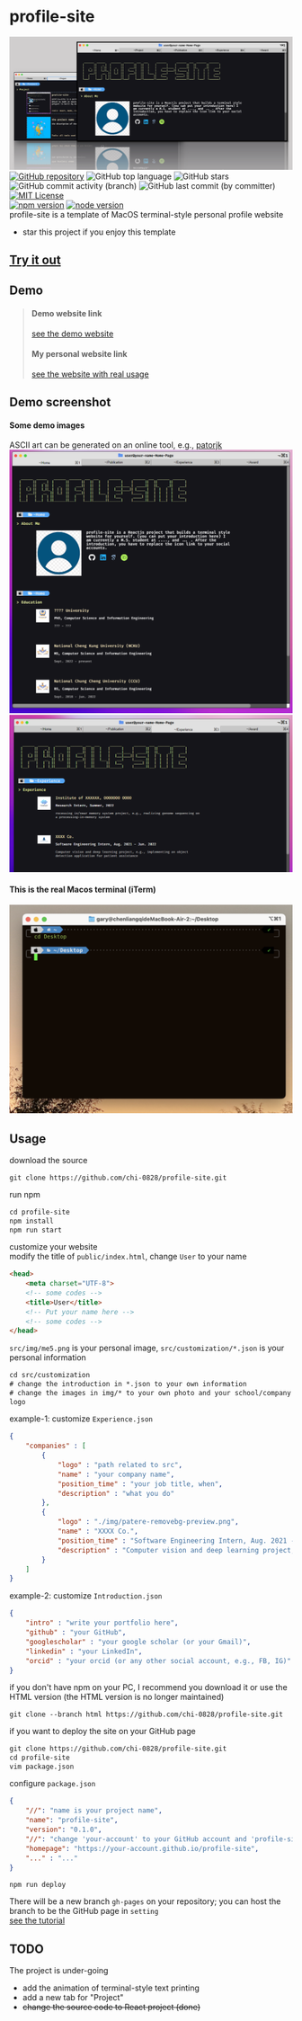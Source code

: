 # profile-site
![image](src/img/showcase.png)
[![GitHub repository](https://img.shields.io/badge/GitHub-chi--0828%2Fprofile--site-blue.svg)](https://github.com/chi-0828/profile-site)
![GitHub top language](https://img.shields.io/github/languages/top/chi-0828/profile-site?color=blue&logo=Ionic&logoColor=white)
![GitHub stars](https://img.shields.io/github/stars/chi-0828/profile-site?color=success&logo=github)
![GitHub commit activity (branch)](https://img.shields.io/github/commit-activity/w/chi-0828/profile-site)
![GitHub last commit (by committer)](https://img.shields.io/github/last-commit/chi-0828/profile-site)
[![MIT License](https://img.shields.io/npm/l/express.svg?maxAge=2592000)](LICENSE)
<br>
[![npm version](https://img.shields.io/badge/npm-9.5.1-yellow)](https://docs.npmjs.com/)
[![node version](https://img.shields.io/badge/node-18.16.1-yellow)](https://nodejs.org/en)
<br>
profile-site is a template of MacOS terminal-style personal profile website

- star this project if you enjoy this template

## [Try it out](#usage)

## Demo 
> #### Demo website link
> [see the demo website](https://chi-0828.github.io/profile-site/)
> #### My personal website link
> [see the website with real usage](https://lcchen.me)

## Demo screenshot
#### Some demo images
ASCII art can be generated on an online tool, e.g., [patorjk](https://patorjk.com/software/taag/#p=display&f=Graffiti&t=Type%20Something%20)
![image](src/img/demo.png)
![image](src/img/demo2.png)
#### This is the real Macos terminal (iTerm)
![image](src/img/terminal.png)

## Usage
download the source
``` shell
git clone https://github.com/chi-0828/profile-site.git
```
run npm
``` shell
cd profile-site
npm install
npm run start
```
customize your website <br>
modify the title of `public/index.html`, change `User` to your name
``` html
<head>
    <meta charset="UTF-8">
    <!-- some codes -->
    <title>User</title>
    <!-- Put your name here -->
    <!-- some codes -->
</head>
```
`src/img/me5.png` is your personal image, `src/customization/*.json` is your personal information
``` shell
cd src/customization
# change the introduction in *.json to your own information
# change the images in img/* to your own photo and your school/company logo
```
example-1: customize `Experience.json`
``` json
{
    "companies" : [
        {
            "logo" : "path related to src",
            "name" : "your company name",
            "position_time" : "your job title, when",
            "description" : "what you do"
        },
        {
            "logo" : "./img/patere-removebg-preview.png",
            "name" : "XXXX Co.",
            "position_time" : "Software Engineering Intern, Aug. 2021 - Jun. 2022",
            "description" : "Computer vision and deep learning project, e.g., implementing an object detection application for patient assistance"
        }
    ]
}
```
example-2: customize `Introduction.json`
``` json
{
    "intro" : "write your portfolio here",
    "github" : "your GitHub",
    "googlescholar" : "your google scholar (or your Gmail)",
    "linkedin" : "your LinkedIn",
    "orcid" : "your orcid (or any other social account, e.g., FB, IG)"
}
```
if you don't have npm on your PC, I recommend you download it or use the HTML version (the HTML version is no longer maintained)
``` shell
git clone --branch html https://github.com/chi-0828/profile-site.git
```
if you want to deploy the site on your GitHub page
``` shell
git clone https://github.com/chi-0828/profile-site.git
cd profile-site
vim package.json
```
configure `package.json`
``` json
{
    "//": "name is your project name",
    "name": "profile-site",
    "version": "0.1.0",
    "//": "change 'your-account' to your GitHub account and 'profile-site' to repository",
    "homepage": "https://your-account.github.io/profile-site",
    "..." : "..."
}
```
``` shell
npm run deploy
```
There will be a new branch `gh-pages` on your repository; you can host the branch to be the GitHub page in `setting` <br>
[see the tutorial](https://github.com/gitname/react-gh-pages)

## TODO
The project is under-going
- add the animation of terminal-style text printing
- add a new tab for "Project"
- ~~change the source code to React project (done)~~
